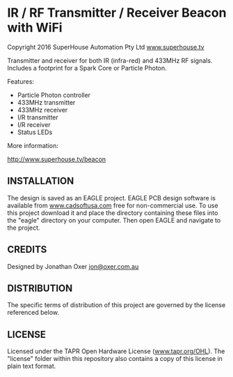 IR / RF Transmitter / Receiver Beacon with WiFi
===============================================
Copyright 2016 SuperHouse Automation Pty Ltd  www.superhouse.tv  

Transmitter and receiver for both IR (infra-red) and 433MHz RF signals.
Includes a footprint for a Spark Core or Particle Photon.

Features:

 * Particle Photon controller
 * 433MHz transmitter
 * 433MHz receiver
 * I/R transmitter
 * I/R receiver
 * Status LEDs

More information:

  http://www.superhouse.tv/beacon

INSTALLATION
------------
The design is saved as an EAGLE project. EAGLE PCB design software is
available from www.cadsoftusa.com free for non-commercial use. To use
this project download it and place the directory containing these files
into the "eagle" directory on your computer. Then open EAGLE and
navigate to the project.


CREDITS
-------
Designed by Jonathan Oxer jon@oxer.com.au


DISTRIBUTION
------------
The specific terms of distribution of this project are governed by the
license referenced below.


LICENSE
-------
Licensed under the TAPR Open Hardware License (www.tapr.org/OHL).
The "license" folder within this repository also contains a copy of
this license in plain text format.
